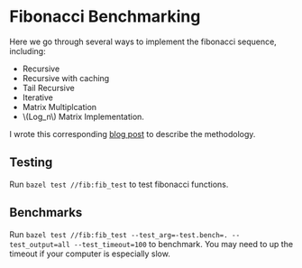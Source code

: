 # Fibonacci Benchmarking

Here we go through several ways to implement the fibonacci sequence, including:
* Recursive
* Recursive with caching
* Tail Recursive
* Iterative
* Matrix Multiplcation
* \\(Log_n\\) Matrix Implementation.

I wrote this corresponding [blog
post](https://terrenceho.org/post/benchmarking-fibonacci/) to describe the methodology.

## Testing

Run `bazel test //fib:fib_test` to test fibonacci functions.

## Benchmarks

Run `bazel test //fib:fib_test --test_arg=-test.bench=. --test_output=all --test_timeout=100` 
to benchmark. You may need to up the timeout if your computer is especially
slow.
